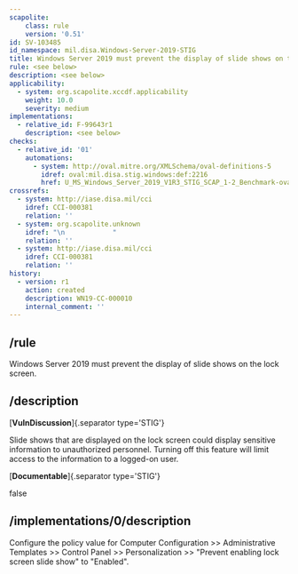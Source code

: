 ```yaml
---
scapolite:
    class: rule
    version: '0.51'
id: SV-103485
id_namespace: mil.disa.Windows-Server-2019-STIG
title: Windows Server 2019 must prevent the display of slide shows on the lock screen.
rule: <see below>
description: <see below>
applicability:
  - system: org.scapolite.xccdf.applicability
    weight: 10.0
    severity: medium
implementations:
  - relative_id: F-99643r1
    description: <see below>
checks:
  - relative_id: '01'
    automations:
      - system: http://oval.mitre.org/XMLSchema/oval-definitions-5
        idref: oval:mil.disa.stig.windows:def:2216
        href: U_MS_Windows_Server_2019_V1R3_STIG_SCAP_1-2_Benchmark-oval.xml
crossrefs:
  - system: http://iase.disa.mil/cci
    idref: CCI-000381
    relation: ''
  - system: org.scapolite.unknown
    idref: "\n            "
    relation: ''
  - system: http://iase.disa.mil/cci
    idref: CCI-000381
    relation: ''
history:
  - version: r1
    action: created
    description: WN19-CC-000010
    internal_comment: ''
---
```



## /rule

Windows Server 2019 must prevent the display of slide shows on the lock screen.

## /description

[**VulnDiscussion**]{.separator type='STIG'}

Slide shows that are displayed on the lock screen could display sensitive information to unauthorized personnel. Turning off this feature will limit access to the information to a logged-on user.

[**Documentable**]{.separator type='STIG'}

false

## /implementations/0/description

Configure the policy value for Computer Configuration >> Administrative Templates >> Control Panel >> Personalization >> "Prevent enabling lock screen slide show" to "Enabled".
